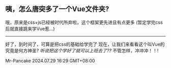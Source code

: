 ## 咦，怎么唐突多了一个Vue文件夹?
哦，原来是css+js已经被时代所弃啦，这个框架更先进且有点更多
(暂定学完css后就直接跳来学Vue惹...) 
***
好了，到时间了，可算是把css的基础给学完了
现在，让我们来看看这个叫Vue的究竟是何方神圣?
*听说把这个学好了就可以上班去了??*
不管怎样，冲冲冲！！!

Mr-Pancake 2024.07.29 16:29 GMT+08:00